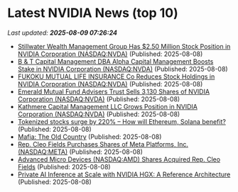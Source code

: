# Latest NVIDIA News (top 10)
_Last updated: **2025-08-09 07:26:24**_

- [Stillwater Wealth Management Group Has $2.50 Million Stock Position in NVIDIA Corporation (NASDAQ:NVDA)](https://www.etfdailynews.com/2025/08/08/stillwater-wealth-management-group-has-2-50-million-stock-position-in-nvidia-corporation-nasdaqnvda/) (Published: 2025-08-08)
- [B & T Capital Management DBA Alpha Capital Management Boosts Stake in NVIDIA Corporation (NASDAQ:NVDA)](https://www.etfdailynews.com/2025/08/08/b-t-capital-management-dba-alpha-capital-management-boosts-stake-in-nvidia-corporation-nasdaqnvda/) (Published: 2025-08-08)
- [FUKOKU MUTUAL LIFE INSURANCE Co Reduces Stock Holdings in NVIDIA Corporation (NASDAQ:NVDA)](https://www.etfdailynews.com/2025/08/08/fukoku-mutual-life-insurance-co-reduces-stock-holdings-in-nvidia-corporation-nasdaqnvda/) (Published: 2025-08-08)
- [Emerald Mutual Fund Advisers Trust Sells 3,130 Shares of NVIDIA Corporation (NASDAQ:NVDA)](https://www.etfdailynews.com/2025/08/08/emerald-mutual-fund-advisers-trust-sells-3130-shares-of-nvidia-corporation-nasdaqnvda/) (Published: 2025-08-08)
- [Kathmere Capital Management LLC Grows Position in NVIDIA Corporation (NASDAQ:NVDA)](https://www.etfdailynews.com/2025/08/08/kathmere-capital-management-llc-grows-position-in-nvidia-corporation-nasdaqnvda/) (Published: 2025-08-08)
- [Tokenized stocks surge by 220% – How will Ethereum, Solana benefit?](https://ambcrypto.com/tokenised-stocks-surge-by-220-how-will-ethereum-solana-benefit/) (Published: 2025-08-08)
- [Mafia: The Old Country](https://www.giantbomb.com/mafia-the-old-country/3030-87203/) (Published: 2025-08-08)
- [Rep. Cleo Fields Purchases Shares of Meta Platforms, Inc. (NASDAQ:META)](https://www.etfdailynews.com/2025/08/08/rep-cleo-fields-purchases-shares-of-meta-platforms-inc-nasdaqmeta/) (Published: 2025-08-08)
- [Advanced Micro Devices (NASDAQ:AMD) Shares Acquired Rep. Cleo Fields](https://www.etfdailynews.com/2025/08/08/advanced-micro-devices-nasdaqamd-shares-acquired-rep-cleo-fields/) (Published: 2025-08-08)
- [Private AI Inference at Scale with NVIDIA HGX: A Reference Architecture](https://www.ntpro.nl/blog/archives/3826-Private-AI-Inference-at-Scale-with-NVIDIA-HGX-A-Reference-Architecture.html) (Published: 2025-08-08)
